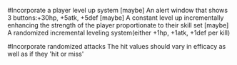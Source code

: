 #Incorporate a player level up system
[maybe] An alert window that shows 3 buttons:+30hp, +5atk, +5def
[maybe] A constant level up incrementally enhancing the strength of the player proportionate to their skill set
[maybe] A randomized incremental leveling system(either +1hp, +1atk, +1def per kill)

#Incorporate randomized attacks
The hit values should vary in efficacy as well as if they 'hit or miss'
